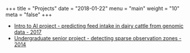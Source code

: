 +++
title = "Projects"
date = "2018-01-22"
menu = "main"
weight = "10"
meta = "false"
+++

* [Intro to AI project - predicting feed intake in dairy cattle from genomic data - 2017](cs540.pdf)
* [Undergraduate senior project - detecting sparse observation zones - 2014](seniordesign.pdf)

